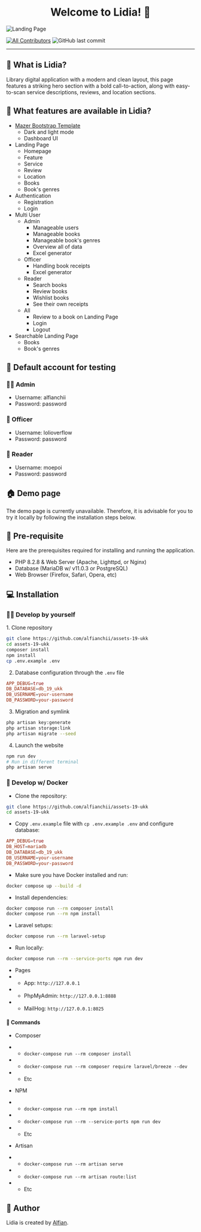 <h1 align="center">Welcome to Lidia! 👋</h1>

![Landing Page](https://github.com/alfianchii/assets-19-ukk/blob/main/public/assets/lidia-welcome.png?raw=true)

[![All Contributors](https://img.shields.io/github/contributors/alfianchii/assets-19-ukk)](https://github.com/alfianchii/assets-19-ukk/graphs/contributors)
![GitHub last commit](https://img.shields.io/github/last-commit/alfianchii/assets-19-ukk)

---

<h2 id="tentang">🤔 What is Lidia?</h2>

Library digital application with a modern and clean layout, this page features a striking hero section with a bold call-to-action, along with easy-to-scan service descriptions, reviews, and location sections.

<h2 id="fitur">🤨 What features are available in Lidia?</h2>

-   [Mazer Bootstrap Template](https://github.com/zuramai/mazer)
    -   Dark and light mode
    -   Dashboard UI
-   Landing Page
    -   Homepage
    -   Feature
    -   Service
    -   Review
    -   Location
    -   Books
    -   Book's genres
-   Authentication
    -   Registration
    -   Login
-   Multi User
    -   Admin
        -   Manageable users
        -   Manageable books
        -   Manageable book's genres
        -   Overview all of data
        -   Excel generator
    -   Officer
        -   Handling book receipts
        -   Excel generator
    -   Reader
        -   Search books
        -   Review books
        -   Wishlist books
        -   See their own receipts
    -   All
        -   Review to a book on Landing Page
        -   Login
        -   Logout
-   Searchable Landing Page
    -   Books
    -   Book's genres

<h2 id="testing-account">👤 Default account for testing</h2>

### 👨‍🏫 Admin

-   Username: alfianchii
-   Password: password

### 🧖 Officer

-   Username: lolioverflow
-   Password: password

### 🧗 Reader

-   Username: moepoi
-   Password: password

<h2 id="demo">🏠 Demo page</h2>

<p>The demo page is currently unavailable. Therefore, it is advisable for you to try it locally by following the installation steps below.</p>

<h2 id="pre-requisite">💾 Pre-requisite</h2>

<p>Here are the prerequisites required for installing and running the application.</p>

-   PHP 8.2.8 & Web Server (Apache, Lighttpd, or Nginx)
-   Database (MariaDB w/ v11.0.3 or PostgreSQL)
-   Web Browser (Firefox, Safari, Opera, etc)

<h2 id="installation">💻 Installation</h2>

<h3 id="develop-yourself">🏃‍♂️ Develop by yourself</h3>
1. Clone repository

```bash
git clone https://github.com/alfianchii/assets-19-ukk
cd assets-19-ukk
composer install
npm install
cp .env.example .env
```

2. Database configuration through the `.env` file

```conf
APP_DEBUG=true
DB_DATABASE=db_19_ukk
DB_USERNAME=your-username
DB_PASSWORD=your-password
```

3. Migration and symlink

```bash
php artisan key:generate
php artisan storage:link
php artisan migrate --seed
```

4. Launch the website

```bash
npm run dev
# Run in different terminal
php artisan serve
```

<h3 id="develop-docker">🐳 Develop w/ Docker</h3>

-   Clone the repository:

```bash
git clone https://github.com/alfianchii/assets-19-ukk
cd assets-19-ukk
```

-   Copy `.env.example` file with `cp .env.example .env` and configure database:

```conf
APP_DEBUG=true
DB_HOST=mariadb
DB_DATABASE=db_19_ukk
DB_USERNAME=your-username
DB_PASSWORD=your-password
```

-   Make sure you have Docker installed and run:

```bash
docker compose up --build -d
```

-   Install dependencies:

```bash
docker compose run --rm composer install
docker compose run --rm npm install
```

-   Laravel setups:

```bash
docker compose run --rm laravel-setup
```

-   Run locally:

```bash
docker compose run --rm --service-ports npm run dev
```

-   Pages
-   -   App: `http://127.0.0.1`
-   -   PhpMyAdmin: `http://127.0.0.1:8888`
-   -   MailHog: `http://127.0.0.1:8025`

<h4 id="docker-commands">🔐 Commands</h4>

-   Composer
-   -   `docker-compose run --rm composer install`
-   -   `docker-compose run --rm composer require laravel/breeze --dev`
-   -   Etc

-   NPM
-   -   `docker-compose run --rm npm install`
-   -   `docker-compose run --rm --service-ports npm run dev`
-   -   Etc

-   Artisan
-   -   `docker-compose run --rm artisan serve`
-   -   `docker-compose run --rm artisan route:list`
-   -   Etc

<h2 id="pembuat">🧍 Author</h2>

<p>Lidia is created by <a href="https://instagram.com/alfianchii">Alfian</a>.</p>
